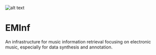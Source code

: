 ![alt text](https://github.com/Gariscat/EMInf/blob/main/EMInf.png)
# EMInf
An infrastructure for music information retrieval focusing on electronic music, especially for data synthesis and annotation.
